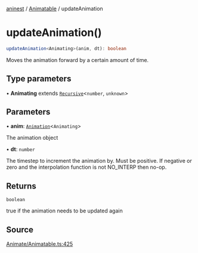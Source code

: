 [aninest](../../index.md) / [Animatable](../index.md) / updateAnimation

# updateAnimation()

```ts
updateAnimation<Animating>(anim, dt): boolean
```

Moves the animation forward by a certain amount of time.

## Type parameters

• **Animating** extends [`Recursive`](../../RecursiveHelpers/type-aliases/Recursive.md)\<`number`, `unknown`\>

## Parameters

• **anim**: [`Animation`](../../AnimatableTypes/type-aliases/Animation.md)\<`Animating`\>

The animation object

• **dt**: `number`

The timestep to increment the animation by. Must be positive.
If negative or zero and the interpolation function is not NO_INTERP then no-op.

## Returns

`boolean`

true if the animation needs to be updated again

## Source

[Animate/Animatable.ts:425](https://github.com/zphrs/aninest/blob/60918f7/src/Animate/Animatable.ts#L425)
